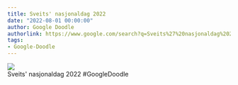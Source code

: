 ```yaml
---
title: Sveits' nasjonaldag 2022
date: "2022-08-01 00:00:00"
author: Google Doodle
authorlink: https://www.google.com/search?q=Sveits%27%20nasjonaldag%202022
tags:
- Google-Doodle
---
```

<img src="https://www.google.com/logos/doodles/2022/switzerland-national-day-2022-6753651837109626-law.gif" referrerpolicy="no-referrer"><br>Sveits' nasjonaldag 2022 #GoogleDoodle